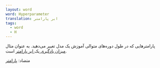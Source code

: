 ```yaml
---
layout: word
word: Hyperparameter
translation: ابر پارامتر
tags:
  - word
  - H
---
```

پارامتر‌هایی که در طول دوره‌های متوالی آموزش یک مدل تغییر می‌دهید. به عنوان مثال[ میزان یادگیری ](/l/learning_rate)یک[ ابر پارامتر](/p/parameter) است.

متضاد: [پارامتر](/P/parameter)